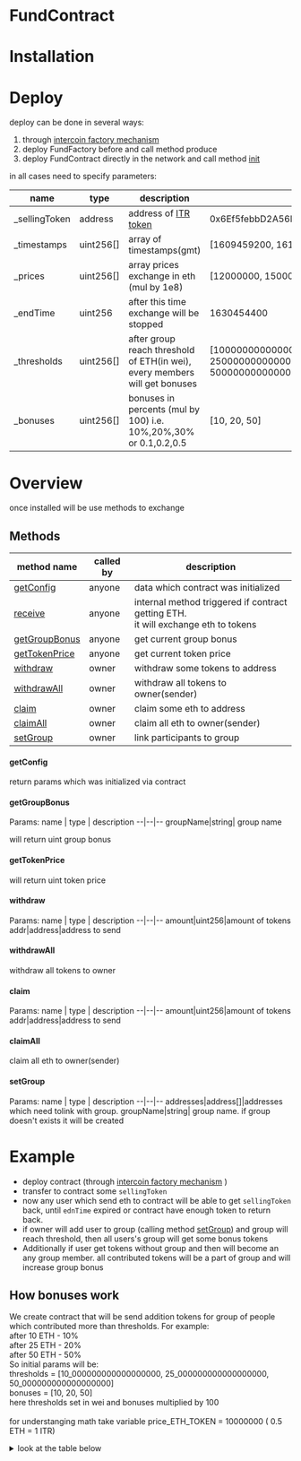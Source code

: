 # FundContract

# Installation

# Deploy
deploy can be done in several ways:<br>
1. through <a target="_blank" href="https://github.com/Intercoin/IntercoinContract">intercoin factory mechanism</a>
2. deploy FundFactory before and call method produce 
3. deploy FundContract directly in the network and call method <a href="#init">init</a>

in all cases need to specify parameters:<br>

name | type | description | example
--|--|--|--
_sellingToken|address|address of <a target="_blank" href="https://etherscan.io/token/0x6ef5febbd2a56fab23f18a69d3fb9f4e2a70440b">ITR token</a> | 0x6Ef5febbD2A56FAb23f18a69d3fB9F4E2A70440B
_timestamps|uint256[] | array of timestamps(gmt) | [1609459200, 1614556800, 1619827200]
_prices|uint256[]| array prices exchange in eth (mul by 1e8) | [12000000, 15000000, 18000000]
_endTime|uint256| after this time exchange will be stopped | 1630454400
_thresholds|uint256[]| after group reach threshold of ETH(in wei), every members will get bonuses | [10000000000000000000, 25000000000000000000, 50000000000000000000]
_bonuses|uint256[]| bonuses in percents (mul by 100) i.e. 10%,20%,30%   or 0.1,0.2,0.5  | [10, 20, 50]

# Overview
once installed will be use methods to exchange

## Methods

<table>
<thead>
	<tr>
		<th>method name</th>
		<th>called by</th>
		<th>description</th>
	</tr>
</thead>
<tbody>
	<tr>
		<td><a href="#getconfig">getConfig</a></td>
		<td>anyone</td>
		<td>data which contract was initialized</td>
	</tr>
	<tr>
		<td><a href="#receive">receive</a></td>
		<td>anyone</td>
		<td>internal method triggered if contract getting ETH.<br> it will exchange eth to tokens</td>
	</tr>
	<tr>
		<td><a href="#getgroupbonus">getGroupBonus</a></td>
		<td>anyone</td>
		<td>get current group bonus</td>
	</tr>
    <tr>
		<td><a href="#gettokenprice">getTokenPrice</a></td>
		<td>anyone</td>
		<td>get current token price</td>
	</tr>
    <tr>
		<td><a href="#withdraw">withdraw</a></td>
		<td>owner</td>
		<td>withdraw some tokens to address</td>
	</tr>
	<tr>
		<td><a href="#withdrawall">withdrawAll</a></td>
		<td>owner</td>
		<td>withdraw all tokens to owner(sender)</td>
	</tr>
	<tr>
		<td><a href="#claim">claim</a></td>
		<td>owner</td>
		<td>claim some eth to address</td>
	</tr>
	<tr>
		<td><a href="#claimall">claimAll</a></td>
		<td>owner</td>
		<td>claim all eth to owner(sender)</td>
	</tr>
	<tr>
		<td><a href="#setgroup">setGroup</a></td>
		<td>owner</td>
		<td>link participants to group</td>
	</tr>
</tbody>
</table>


#### getConfig

return params which was initialized via contract

#### getGroupBonus

Params:
name  | type | description
--|--|--
groupName|string| group name

will return uint group bonus

#### getTokenPrice

will return uint token price

#### withdraw
Params:
name  | type | description
--|--|--
amount|uint256|amount of tokens
addr|address|address to send

#### withdrawAll

withdraw all tokens to owner

#### claim
Params:
name  | type | description
--|--|--
amount|uint256|amount of tokens
addr|address|address to send


#### claimAll

claim all eth to owner(sender)

#### setGroup
Params:
name  | type | description
--|--|--
addresses|address[]|addresses which need tolink with group.
groupName|string| group name.  if group doesn't exists it will be created

# Example

* deploy contract (through <a target="_blank" href="https://github.com/Intercoin/IntercoinContract">intercoin factory mechanism</a> )
* transfer to contract some `sellingToken`
* now any user which send eth to contract will be able to get `sellingToken` back, until `ednTime` expired or contract have enough token to return back.
* if owner will add user to group (calling method <a href="#setgroup">setGroup</a>) and group will reach threshold, then all users's group will get some bonus tokens
* Additionally if user get tokens without group and then will become an any group member. all contributed tokens will be a part of group and will increase group bonus

## How bonuses work
We create contract that will be send addition tokens for group of people which contributed more than thresholds. For example: <br>
after 10 ETH - 10% <br>
after 25 ETH - 20% <br>
after 50 ETH - 50% <br>
So initial params will be: <br>
thresholds = [10_000000000000000000, 25_000000000000000000, 50_000000000000000000]<br>
bonuses = [10, 20, 50]<br>
here thresholds set in wei and bonuses multiplied by 100<br>
<br>
for understanging math take variable price_ETH_TOKEN = 10000000 ( 0.5 ETH = 1 ITR)<br>

<details>
<summary>look at the table below</summary>
<table>
<head>
<tr>
<td rowspan="2"></td>
<td rowspan="2">action</td>
<td rowspan="2">person</td>
<td colspan="2">total contributed,<br>ETH</td>
<td colspan="2">bonus tokens contributed,<br>ITR</td>
<td colspan="2">got by transaction,<br>ITR</td>
<td>Total balance,<br>ITR</td>
<td colspan="2">"BestGroup" Total,<br>ETH</td>
<td colspan="2">"BestGroup#2" Bonus,<br>%</td>
</tr>
<tr>
<td>old</td>
<td>new</td>
<td>old</td>
<td>new</td>
<td>main</td>
<td>bonus</td>
<td></td>
<td>Total,<br>ETH</td>
<td>Bonus,<br>%</td>
<td>Total,<br>ETH</td>
<td>Bonus,<br>%</td>
</tr>
</head>
<body>
<tr>
<td>1</td>	
<td colspan="9">
Setup the same group "BestGroup"(<a href="#setgroup">setGroup</a>) for Person#1,Person#2
</td>
<td>0.0</td>
<td>0.0</td>
<td>0.0</td>
<td>0.0</td>
</tr>
<tr>
<td rowspan="4">2</td>	
<td rowspan="4">Person#1 contributed $5,000</td>
<td>Person#1</td>
<td>0</td>
<td>5.0</td>
<td>0.0</td>
<td>0.0</td>
<td>10.0</td>
<td>0.0</td>	
<td>10.0</td>	
<td rowspan="4">5.0</td>
<td rowspan="4">0.0</td>
<td rowspan="4">0.0</td>
<td rowspan="4">0.0</td>
</tr>
<tr>
<td>Person#2</td>
<td>0.0</td>
<td>0.0</td>
<td>0.0</td>
<td>0.0</td>
<td>0.0</td>
<td>0.0</td>	
<td>0.0</td>
</tr>
<tr>
<td>Person#3</td>
<td>0.0</td>
<td>0.0</td>
<td>0.0</td>
<td>0.0</td>
<td>0.0</td>
<td>0.0</td>	
<td>0.0</td>
</tr>
<tr>
<td>Person#4</td>
<td>0.0</td>
<td>0.0</td>
<td>0.0</td>
<td>0.0</td>
<td>0.0</td>
<td>0.0</td>	
<td>0.0</td>
</tr>
<tr>
<td rowspan="4">3</td>	
<td rowspan="4">Person#1 contributed $7,000</td>
<td>Person#1</td>
<td>5.0</td>
<td>12.0</td>
<td>0.0</td>
<td>2.4</td>
<td>14.0</td>
<td>2.4</td>	
<td>26.4</td>	
<td rowspan="4">12.0</td>
<td rowspan="4">10.0</td>
<td rowspan="4">0.0</td>
<td rowspan="4">0.0</td>
</tr>
<tr>
<td>Person#2</td>
<td>0.0</td>
<td>0.0</td>
<td>0.0</td>
<td>0.0</td>
<td>0.0</td>
<td>0.0</td>	
<td>0.0</td>
</tr>
<tr>
<td>Person#3</td>
<td>0.0</td>
<td>0.0</td>
<td>0.0</td>
<td>0.0</td>
<td>0.0</td>
<td>0.0</td>	
<td>0.0</td>
</tr>
<tr>
<td>Person#4</td>
<td>0.0</td>
<td>0.0</td>
<td>0.0</td>
<td>0.0</td>
<td>0.0</td>
<td>0.0</td>	
<td>0.0</td>
</tr>
<tr>
<td rowspan="4">4</td>	
<td rowspan="4">Person#2 contributed 25 ETH</td>
<td>Person#1</td>
<td>12.0</td>
<td>12.0</td>
<td>2.4</td>
<td>4.8</td>
<td>0.0</td>	
<td>2.4</td>
<td>28.8</td>	
<td rowspan="4">37.0</td>
<td rowspan="4">20.0</td>
<td rowspan="4">0.0</td>
<td rowspan="4">0.0</td>
</tr>
<tr>
<td>Person#2</td>
<td>0.0</td>
<td>25.0</td>
<td>0.0</td>
<td>10.0</td>
<td>50.0</td>
<td>10.0</td>	
<td>60.0</td>
</tr>
<tr>
<td>Person#3</td>
<td>0.0</td>
<td>0.0</td>
<td>0.0</td>
<td>0.0</td>
<td>0.0</td>
<td>0.0</td>	
<td>0.0</td>
</tr>
<tr>
<td>Person#4</td>
<td>0.0</td>
<td>0.0</td>
<td>0.0</td>
<td>0.0</td>
<td>0.0</td>
<td>0.0</td>	
<td>0.0</td>
</tr>
<tr>
<td>5</td>	
<td colspan="9">
Setup the same group "BestGroup"(<a href="#setgroup">setGroup</a>) for Person#3
</td>
<td>37.0</td>
<td>20.0</td>
<td>0.0</td>
<td>0.0</td>
</tr>
<tr>
<td rowspan="4">6</td>	
<td rowspan="4">Person#3 contributed $25,000</td>
<td>Person#1</td>
<td>12.0</td>
<td>12.0</td>
<td>4.8</td>
<td>12.0</td>
<td>0.0</td>	
<td>7.2</td>
<td>36.0</td>	
<td rowspan="4">62.0</td>
<td rowspan="4">50.0</td>
<td rowspan="4">0.0</td>
<td rowspan="4">0.0</td>
</tr>
<tr>
<td>Person#2</td>
<td>25.0</td>
<td>25.0</td>
<td>10.0</td>
<td>25.0</td>
<td>0.0</td>
<td>15.0</td>	
<td>75.0</td>
</tr>
<tr>
<td>Person#3</td>
<td>0.0</td>
<td>25.0</td>
<td>0.0</td>
<td>25.0</td>
<td>50.0</td>
<td>25.0</td>	
<td>75.0</td>
</tr>
<tr>
<td>Person#4</td>
<td>0.0</td>
<td>0.0</td>
<td>0.0</td>
<td>0.0</td>
<td>0.0</td>
<td>0.0</td>	
<td>0.0</td>
</tr>
<tr>
<td rowspan="4">7</td>	
<td rowspan="4">Person#4 without any group  contributed 25 ETH </td>
<td>Person#1</td>
<td>12.0</td>
<td>12.0</td>
<td>4.8</td>
<td>12.0</td>
<td>0.0</td>	
<td>7.2</td>
<td>36.0</td>	
<td rowspan="4">62.0</td>
<td rowspan="4">50.0</td>
<td rowspan="4">0.0</td>
<td rowspan="4">0.0</td>
</tr>
<tr>
<td>Person#2</td>
<td>25.0</td>
<td>25.0</td>
<td>10.0</td>
<td>25.0</td>
<td>0.0</td>
<td>15.0</td>	
<td>75.0</td>
</tr>
<tr>
<td>Person#3</td>
<td>0.0</td>
<td>25.0</td>
<td>0.0</td>
<td>25.0</td>
<td>50.0</td>
<td>25.0</td>	
<td>75.0</td>
</tr>
<tr>
<td>Person#4</td>
<td>0.0</td>
<td>25.0</td>
<td>0.0</td>
<td>0.0</td>
<td>50.0</td>
<td>0.0</td>	
<td>50.0</td>
</tr>
<tr>
<td>8</td>	
<td colspan="9">
Setup the same group "BestGroup#2"(<a href="#setgroup">setGroup</a>) for Person#4
</td>
<td>62.0</td>
<td>50.0</td>
<td>25.0</td>
<td>20.0</td>
</tr>
<tr>
<td rowspan="4">10</td>	
<td rowspan="4">Finally </td>
<td>Person#1</td>
<td>12.0</td>
<td>12.0</td>
<td>4.8</td>
<td>12.0</td>
<td>0</td>	
<td>7.2</td>
<td>36.0</td>	
<td rowspan="4">62.0</td>
<td rowspan="4">50.0</td>
<td rowspan="4">25.0</td>
<td rowspan="4">20.0</td>
</tr>
<tr>
<td>Person#2</td>
<td>25.0</td>
<td>25.0</td>
<td>10.0</td>
<td>25.0</td>
<td>0.0</td>
<td>15.0</td>	
<td>75.0</td>
</tr>
<tr>
<td>Person#3</td>
<td>0.0</td>
<td>25.0</td>
<td>0.0</td>
<td>25.0</td>
<td>50.0</td>
<td>25.0</td>	
<td>75.0</td>
</tr>
<tr>
<td>Person#4</td>
<td>25.0</td>
<td>25.0</td>
<td>50.0</td>
<td>10.0</td>
<td>0.0</td>
<td>0.0</td>	
<td>60.0</td>
</tr>
</body>	
</table>

</details>

